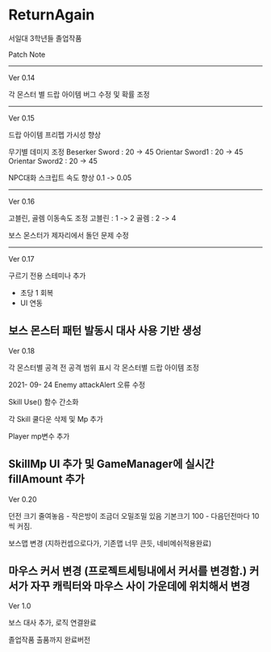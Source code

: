 # ReturnAgain
서일대 3학년들 졸업작품

Patch Note

-------------------------------------------------
Ver 0.14

각 몬스터 별 드랍 아이템 버그 수정 및 확률 조정

-------------------------------------------------
Ver 0.15

드랍 아이템 프리펩 가시성 향상

무기별 데미지 조정
  Beserker Sword : 20 -> 45
  Orientar Sword1 : 20 -> 45
  Orientar Sword2 : 20 -> 45

NPC대화 스크립트 속도 향상
  0.1 -> 0.05 

-------------------------------------------------
Ver 0.16

고블린, 골렘 이동속도 조정
고블린 : 1 -> 2
골렘 : 2 -> 4

보스 몬스터가 제자리에서 돌던 문제 수정

-------------------------------------------------
Ver 0.17

구르기 전용 스테미나 추가
 - 초당 1 회복
 - UI 연동

보스 몬스터 패턴 발동시 대사 사용 기반 생성
-------------------------------------------------
Ver 0.18

각 몬스터별 공격 전 공격 범위 표시
각 몬스터별 드랍 아이템 조정

2021- 09- 24 
Enemy attackAlert 오류 수정 

Skill Use() 함수 간소화

각 Skill 쿨다운 삭제 및 Mp 추가

Player mp변수 추가

SkillMp UI 추가 및 GameManager에 실시간 fillAmount  추가
----------------------------------------------------
Ver 0.20

던전 크기 줄여놓음 - 작은방이 조금더 오밀조밀 있음
기본크기 100 - 다음던전마다 10씩 커짐.

보스맵 변경 (지하컨셉으로다가, 기존맵 너무 큰듯, 네비메쉬적용완료)

마우스 커서 변경 (프로젝트세팅내에서 커서를 변경함.)
커서가 자꾸 캐릭터와 마우스 사이 가운데에 위치해서 변경
------------------------------------------------------
Ver 1.0

보스 대사 추가, 로직 연결완료

졸업작품 출품까지 완료버전

